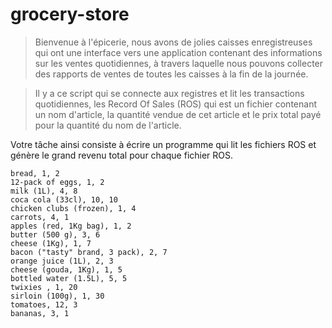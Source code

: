 # grocery-store

>Bienvenue à l'épicerie, nous avons de jolies caisses enregistreuses qui ont une interface vers une application contenant des informations sur les ventes quotidiennes, à travers laquelle nous pouvons collecter des rapports de ventes de toutes les caisses à la fin de la journée.

>Il y a ce script qui se connecte aux registres et lit les transactions quotidiennes, les Record Of Sales (ROS) qui est un fichier contenant un nom d'article, la quantité vendue de cet article et le prix total payé pour la quantité du nom de l'article.

Votre tâche ainsi consiste à écrire un programme qui lit les fichiers ROS et génère le grand revenu total pour chaque fichier ROS.

```
bread, 1, 2
12-pack of eggs, 1, 2
milk (1L), 4, 8
coca cola (33cl), 10, 10
chicken clubs (frozen), 1, 4
carrots, 4, 1
apples (red, 1Kg bag), 1, 2
butter (500 g), 3, 6
cheese (1Kg), 1, 7
bacon ("tasty" brand, 3 pack), 2, 7
orange juice (1L), 2, 3
cheese (gouda, 1Kg), 1, 5
bottled water (1.5L), 5, 5
twixies , 1, 20
sirloin (100g), 1, 30
tomatoes, 12, 3
bananas, 3, 1
```
